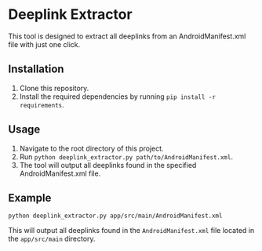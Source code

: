# Deeplink Extractor

This tool is designed to extract all deeplinks from an AndroidManifest.xml file with just one click.

## Installation

1. Clone this repository.
2. Install the required dependencies by running `pip install -r requirements`.

## Usage

1. Navigate to the root directory of this project.
2. Run `python deeplink_extractor.py path/to/AndroidManifest.xml`.
3. The tool will output all deeplinks found in the specified AndroidManifest.xml file.

## Example

```
python deeplink_extractor.py app/src/main/AndroidManifest.xml
```

This will output all deeplinks found in the `AndroidManifest.xml` file located in the `app/src/main` directory.